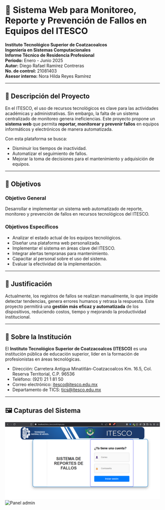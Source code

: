 # 📡 Sistema Web para Monitoreo, Reporte y Prevención de Fallos en Equipos del ITESCO

**Instituto Tecnológico Superior de Coatzacoalcos**  
**Ingeniería en Sistemas Computacionales**  
**Informe Técnico de Residencia Profesional**  
**Periodo:** Enero - Junio 2025  
**Autor:** Diego Rafael Ramírez Contreras  
**No. de control:** 21081403  
**Asesor interno:** Nora Hilda Reyes Ramírez  

---

## 🧩 Descripción del Proyecto

En el ITESCO, el uso de recursos tecnológicos es clave para las actividades académicas y administrativas. Sin embargo, la falta de un sistema centralizado de monitoreo genera ineficiencias. Este proyecto propone un **sistema web** que permita **reportar, monitorear y prevenir fallos** en equipos informáticos y electrónicos de manera automatizada.

Con esta plataforma se busca:

- Disminuir los tiempos de inactividad.
- Automatizar el seguimiento de fallos.
- Mejorar la toma de decisiones para el mantenimiento y adquisición de equipos.

---

## 🎯 Objetivos

### Objetivo General

Desarrollar e implementar un sistema web automatizado de reporte, monitoreo y prevención de fallos en recursos tecnológicos del ITESCO.

### Objetivos Específicos

- Analizar el estado actual de los equipos tecnológicos.
- Diseñar una plataforma web personalizada.
- Implementar el sistema en áreas clave del ITESCO.
- Integrar alertas tempranas para mantenimiento.
- Capacitar al personal sobre el uso del sistema.
- Evaluar la efectividad de la implementación.

---

## 📌 Justificación

Actualmente, los registros de fallos se realizan manualmente, lo que impide detectar tendencias, genera errores humanos y retrasa la respuesta. Este proyecto permitirá una **gestión más eficaz y automatizada** de los dispositivos, reduciendo costos, tiempo y mejorando la productividad institucional.

---

## 🏫 Sobre la Institución

El **Instituto Tecnológico Superior de Coatzacoalcos (ITESCO)** es una institución pública de educación superior, líder en la formación de profesionistas en áreas tecnológicas.

- Dirección: Carretera Antigua Minatitlán-Coatzacoalcos Km. 16.5, Col. Reserva Territorial, C.P. 96536  
- Teléfono: (921) 21 1 81 50  
- Correo electrónico: itesco@itesco.edu.mx  
- Departamento de TICS: tics@itesco.edu.mx

---

## 🖼️ Capturas del Sistema



![Inicio de sesión](https://github.com/rafaelrc2001/REPORTE-DE-FALLOS/blob/main/imagenes/inicio.png?raw=true)  
![Panel admin](https://github.com/rafaelrc2001/REPORTE-DE-FALLOS/blob/main/imagenes/estadísticas.png?raw=true)
